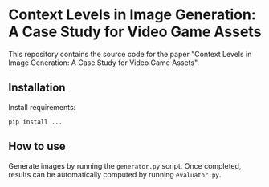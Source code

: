 # Context Levels in Image Generation: A Case Study for Video Game Assets

This repository contains the source code for the paper "Context Levels in Image Generation: A Case Study for Video Game Assets".

## Installation

Install requirements:
```shell
pip install ...
```

## How to use
Generate images by running the `generator.py` script. Once completed, results can be automatically computed by running `evaluator.py`.
